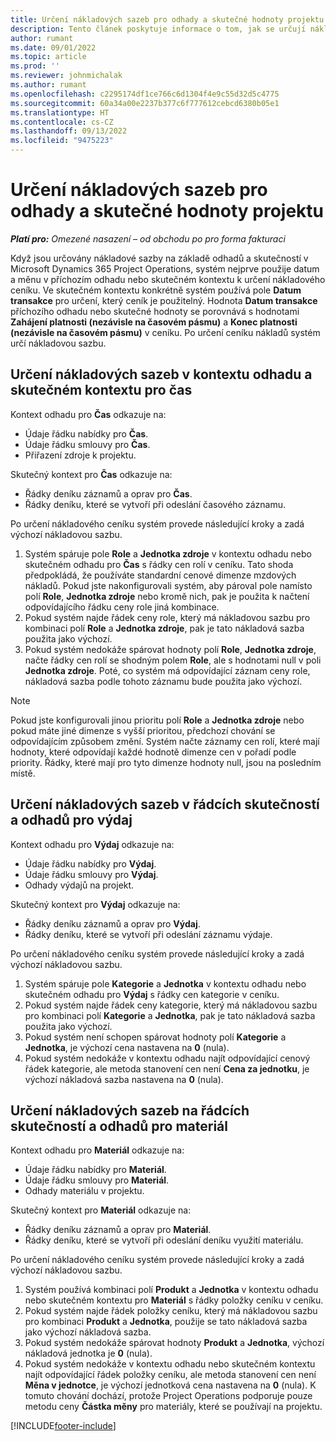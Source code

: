 ```yaml
---
title: Určení nákladových sazeb pro odhady a skutečné hodnoty projektu
description: Tento článek poskytuje informace o tom, jak se určují nákladové sazby na odhady a skutečné hodnoty projektu.
author: rumant
ms.date: 09/01/2022
ms.topic: article
ms.prod: ''
ms.reviewer: johnmichalak
ms.author: rumant
ms.openlocfilehash: c2295174df1ce766c6d1304f4e9c55d32d5c4775
ms.sourcegitcommit: 60a34a00e2237b377c6f777612cebcd6380b05e1
ms.translationtype: HT
ms.contentlocale: cs-CZ
ms.lasthandoff: 09/13/2022
ms.locfileid: "9475223"
---
```

# <a name="determine-cost-rates-for-project-estimates-and-actuals"></a>Určení nákladových sazeb pro odhady a skutečné hodnoty projektu

_**Platí pro:** Omezené nasazení – od obchodu po pro forma fakturaci_

Když jsou určovány nákladové sazby na základě odhadů a skutečností v Microsoft Dynamics 365 Project Operations, systém nejprve použije datum a měnu v příchozím odhadu nebo skutečném kontextu k určení nákladového ceníku. Ve skutečném kontextu konkrétně systém používá pole **Datum transakce** pro určení, který ceník je použitelný. Hodnota **Datum transakce** příchozího odhadu nebo skutečné hodnoty se porovnává s hodnotami **Zahájení platnosti (nezávisle na časovém pásmu)** a **Konec platnosti (nezávisle na časovém pásmu)** v ceníku. Po určení ceníku nákladů systém určí nákladovou sazbu. 

## <a name="determining-cost-rates-in-estimate-and-actual-contexts-for-time"></a>Určení nákladových sazeb v kontextu odhadu a skutečném kontextu pro čas

Kontext odhadu pro **Čas** odkazuje na:

- Údaje řádku nabídky pro **Čas**.
- Údaje řádku smlouvy pro **Čas**.
- Přiřazení zdroje k projektu.

Skutečný kontext pro **Čas** odkazuje na:

- Řádky deníku záznamů a oprav pro **Čas**.
- Řádky deníku, které se vytvoří při odeslání časového záznamu.

Po určení nákladového ceníku systém provede následující kroky a zadá výchozí nákladovou sazbu.

1. Systém spáruje pole **Role** a **Jednotka zdroje** v kontextu odhadu nebo skutečném odhadu pro **Čas** s řádky cen rolí v ceníku. Tato shoda předpokládá, že používáte standardní cenové dimenze mzdových nákladů. Pokud jste nakonfigurovali systém, aby pároval pole namísto polí **Role**, **Jednotka zdroje** nebo kromě nich, pak je použita k načtení odpovídajícího řádku ceny role jiná kombinace.
1. Pokud systém najde řádek ceny role, který má nákladovou sazbu pro kombinaci polí **Role** a **Jednotka zdroje**, pak je tato nákladová sazba použita jako výchozí.
1. Pokud systém nedokáže spárovat hodnoty polí **Role**, **Jednotka zdroje**, načte řádky cen rolí se shodným polem **Role**, ale s hodnotami null v poli **Jednotka zdroje**. Poté, co systém má odpovídající záznam ceny role, nákladová sazba podle tohoto záznamu bude použita jako výchozí.

> [!NOTE]
> Pokud jste konfigurovali jinou prioritu polí **Role** a **Jednotka zdroje** nebo pokud máte jiné dimenze s vyšší prioritou, předchozí chování se odpovídajícím způsobem změní. Systém načte záznamy cen rolí, které mají hodnoty, které odpovídají každé hodnotě dimenze cen v pořadí podle priority. Řádky, které mají pro tyto dimenze hodnoty null, jsou na posledním místě.

## <a name="determining-cost-rates-on-actual-and-estimate-lines-for-expense"></a>Určení nákladových sazeb v řádcích skutečností a odhadů pro výdaj

Kontext odhadu pro **Výdaj** odkazuje na:

- Údaje řádku nabídky pro **Výdaj**.
- Údaje řádku smlouvy pro **Výdaj**.
- Odhady výdajů na projekt.

Skutečný kontext pro **Výdaj** odkazuje na:

- Řádky deníku záznamů a oprav pro **Výdaj**.
- Řádky deníku, které se vytvoří při odeslání záznamu výdaje.

Po určení nákladového ceníku systém provede následující kroky a zadá výchozí nákladovou sazbu.

1. Systém spáruje pole **Kategorie** a **Jednotka** v kontextu odhadu nebo skutečném odhadu pro **Výdaj** s řádky cen kategorie v ceníku.
1. Pokud systém najde řádek ceny kategorie, který má nákladovou sazbu pro kombinaci polí **Kategorie** a **Jednotka**, pak je tato nákladová sazba použita jako výchozí.
1. Pokud systém není schopen spárovat hodnoty polí **Kategorie** a **Jednotka**, je výchozí cena nastavena na **0** (nula).
1. Pokud systém nedokáže v kontextu odhadu najít odpovídající cenový řádek kategorie, ale metoda stanovení cen není **Cena za jednotku**, je výchozí nákladová sazba nastavena na **0** (nula).

## <a name="determining-cost-rates-on-actual-and-estimate-lines-for-material"></a>Určení nákladových sazeb na řádcích skutečností a odhadů pro materiál

Kontext odhadu pro **Materiál** odkazuje na:

- Údaje řádku nabídky pro **Materiál**.
- Údaje řádku smlouvy pro **Materiál**.
- Odhady materiálu v projektu.

Skutečný kontext pro **Materiál** odkazuje na:

- Řádky deníku záznamů a oprav pro **Materiál**.
- Řádky deníku, které se vytvoří při odeslání deníku využití materiálu.

Po určení nákladového ceníku systém provede následující kroky a zadá výchozí nákladovou sazbu.

1. Systém používá kombinaci polí **Produkt** a **Jednotka** v kontextu odhadu nebo skutečném kontextu pro **Materiál** s řádky položky ceníku v ceníku.
1. Pokud systém najde řádek položky ceníku, který má nákladovou sazbu pro kombinaci **Produkt** a **Jednotka**, použije se tato nákladová sazba jako výchozí nákladová sazba.
1. Pokud systém nedokáže spárovat hodnoty **Produkt** a **Jednotka**, výchozí nákladová jednotka je **0** (nula).
1. Pokud systém nedokáže v kontextu odhadu nebo skutečném kontextu najít odpovídající řádek položky ceníku, ale metoda stanovení cen není **Měna v jednotce**, je výchozí jednotková cena nastavena na **0** (nula). K tomuto chování dochází, protože Project Operations podporuje pouze metodu ceny **Částka měny** pro materiály, které se používají na projektu.

[!INCLUDE[footer-include](../../includes/footer-banner.md)]

